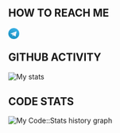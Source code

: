 ## HOW TO REACH ME

[<img align="left" alt="codeSTACKr | Telegram" width="22px" src="https://raw.githubusercontent.com/github/explore/80688e429a7d4ef2fca1e82350fe8e3517d3494d/topics/telegram/telegram.png" />][telegram]
<br/>

## GITHUB ACTIVITY

![My stats](https://github-readme-stats.vercel.app/api?username=meeba-nc&show_icons=true&count_private=true)

## CODE STATS

![My Code::Stats history graph](https://codestats-readme.wegfan.cn/history-graph/AppLoidx?width=850&height=300&timezone=08:00&history_days=21&max_languages=9&language_colors=["3e4053","f15854","5da5da","faa43a","60bd68","f17cb0","b2912f","decf3f","b276b2","808080"])

[telegram]: https://t.me/mikhailbaum
